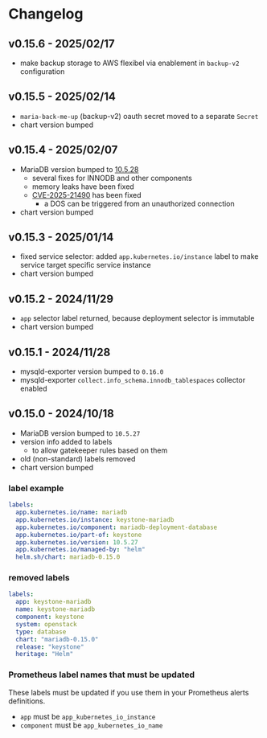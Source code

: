 # Changelog

## v0.15.6 - 2025/02/17
* make backup storage to AWS flexibel via enablement in `backup-v2` configuration

## v0.15.5 - 2025/02/14
* `maria-back-me-up` (backup-v2) oauth secret moved to a separate `Secret`
* chart version bumped

## v0.15.4 - 2025/02/07
* MariaDB version bumped to [10.5.28](https://mariadb.com/kb/en/mariadb-10-5-28-release-notes/)
  * several fixes for INNODB and other components
  * memory leaks have been fixed
  * [CVE-2025-21490](http://cve.mitre.org/cgi-bin/cvename.cgi?name=CVE-2025-21490) has been fixed
    * a DOS can be triggered from an unauthorized connection
* chart version bumped

## v0.15.3 - 2025/01/14
- fixed service selector: added `app.kubernetes.io/instance` label to make service target specific service instance
- chart version bumped

## v0.15.2 - 2024/11/29
- `app` selector label returned, because deployment selector is immutable
- chart version bumped

## v0.15.1 - 2024/11/28
* mysqld-exporter version bumped to `0.16.0`
* mysqld-exporter `collect.info_schema.innodb_tablespaces` collector enabled

## v0.15.0 - 2024/10/18
* MariaDB version bumped to `10.5.27`
* version info added to labels
  * to allow gatekeeper rules based on them
* old (non-standard) labels removed
* chart version bumped

### label example
```yaml
labels:
  app.kubernetes.io/name: mariadb
  app.kubernetes.io/instance: keystone-mariadb
  app.kubernetes.io/component: mariadb-deployment-database
  app.kubernetes.io/part-of: keystone
  app.kubernetes.io/version: 10.5.27
  app.kubernetes.io/managed-by: "helm"
  helm.sh/chart: mariadb-0.15.0
```
### removed labels
```yaml
labels:
  app: keystone-mariadb
  name: keystone-mariadb
  component: keystone
  system: openstack
  type: database
  chart: "mariadb-0.15.0"
  release: "keystone"
  heritage: "Helm"
```

### Prometheus label names that must be updated
These labels must be updated if you use them in your Prometheus alerts definitions.
- `app` must be `app_kubernetes_io_instance`
- `component` must be `app_kubernetes_io_name`
